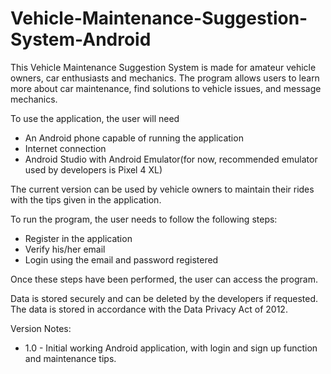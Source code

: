 # Vehicle-Maintenance-Suggestion-System-Android

This Vehicle Maintenance Suggestion System is made for amateur vehicle owners, car enthusiasts and mechanics.
The program allows users to learn more about car maintenance, find solutions to vehicle issues, and message mechanics.


To use the application, the user will need
- An Android phone capable of running the application
- Internet connection
- Android Studio with Android Emulator(for now, recommended emulator used by developers is Pixel 4 XL)


The current version can be used by vehicle owners to maintain their rides with the tips given in the application.

To run the program, the user needs to follow the following steps:
- Register in the application
- Verify his/her email
- Login using the email and password registered

Once these steps have been performed, the user can access the program.


Data is stored securely and can be deleted by the developers if requested. 
The data is stored in accordance with the Data Privacy Act of 2012.


Version Notes:
- 1.0 - Initial working Android application, with login and sign up function and maintenance tips.

